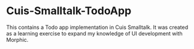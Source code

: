 # Cuis-Smalltalk-TodoApp

This contains a Todo app implementation in Cuis Smalltalk.
It was created as a learning exercise to expand my knowledge
of UI development with Morphic.
